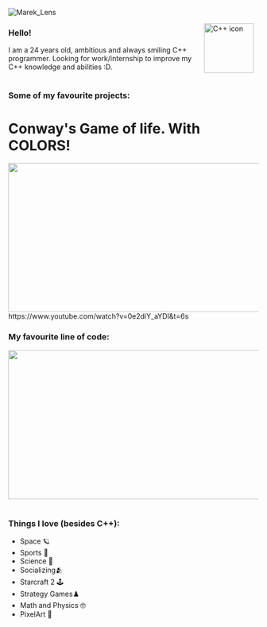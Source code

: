 
![Marek_Lens](https://github.com/user-attachments/assets/c95fc092-00a1-4a0c-8c98-6fc3fa7f10b3)

<img align="right" alt="C++ icon" width="100px" style="padding-right:10px;" src="https://cdn.jsdelivr.net/gh/devicons/devicon@latest/icons/cplusplus/cplusplus-original.svg" />

### Hello!
I am a 24 years old, ambitious and always smiling C++ programmer.
Looking for work/internship to improve my C++ knowledge and abilities :D. 
#

### Some of my favourite projects:
# Conway's Game of life. With COLORS!  
<img src="https://github.com/user-attachments/assets/1391fc1a-cf63-4319-8d2e-fbd217bab837" width="600" height="300">
https://www.youtube.com/watch?v=0e2diY_aYDI&t=6s

### My favourite line of code:

<img src="https://github.com/user-attachments/assets/a17d5db4-6c7b-4f54-9364-a9acf0910f47" width="600" height="300">

#
### Things I love (besides C++):
- Space 🪐 
- Sports 👟
- Science 🔬
- Socializing🫂
- Starcraft 2 🕹️
- Strategy Games♟️
- Math and Physics 🤓
- PixelArt 👾
#

